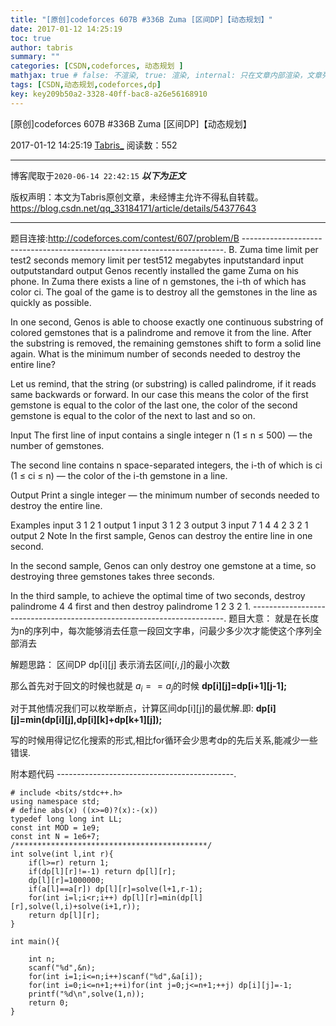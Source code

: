 ```yaml
---
title: "[原创]codeforces 607B #336B Zuma [区间DP]【动态规划】"
date: 2017-01-12 14:25:19
toc: true
author: tabris
summary: ""
categories: [CSDN,codeforces, 动态规划 ]
mathjax: true # false: 不渲染, true: 渲染, internal: 只在文章内部渲染，文章列表中不渲染
tags: [CSDN,动态规划,codeforces,dp]
key: key209b50a2-3328-40ff-bac8-a26e56168910
---
```


[原创]codeforces 607B #336B Zuma [区间DP]【动态规划】

2017-01-12 14:25:19  [Tabris_](https://me.csdn.net/qq_33184171) 阅读数：552

---

博客爬取于`2020-06-14 22:42:15`
***以下为正文***

版权声明：本文为Tabris原创文章，未经博主允许不得私自转载。
https://blog.csdn.net/qq_33184171/article/details/54377643

<!-- more -->

---

题目连接:http://codeforces.com/contest/607/problem/B
-------------------------------------------------------------------------.
B. Zuma
time limit per test2 seconds
memory limit per test512 megabytes
inputstandard input
outputstandard output
Genos recently installed the game Zuma on his phone. In Zuma there exists a line of n gemstones, the i-th of which has color ci. The goal of the game is to destroy all the gemstones in the line as quickly as possible.

In one second, Genos is able to choose exactly one continuous substring of colored gemstones that is a palindrome and remove it from the line. After the substring is removed, the remaining gemstones shift to form a solid line again. What is the minimum number of seconds needed to destroy the entire line?

Let us remind, that the string (or substring) is called palindrome, if it reads same backwards or forward. In our case this means the color of the first gemstone is equal to the color of the last one, the color of the second gemstone is equal to the color of the next to last and so on.

Input
The first line of input contains a single integer n (1 ≤ n ≤ 500) — the number of gemstones.

The second line contains n space-separated integers, the i-th of which is ci (1 ≤ ci ≤ n) — the color of the i-th gemstone in a line.

Output
Print a single integer — the minimum number of seconds needed to destroy the entire line.

Examples
input
3
1 2 1
output
1
input
3
1 2 3
output
3
input
7
1 4 4 2 3 2 1
output
2
Note
In the first sample, Genos can destroy the entire line in one second.

In the second sample, Genos can only destroy one gemstone at a time, so destroying three gemstones takes three seconds.

In the third sample, to achieve the optimal time of two seconds, destroy palindrome 4 4 first and then destroy palindrome 1 2 3 2 1.
-----------------------------------------------------------------------.
题目大意：
就是在长度为n的序列中，每次能够消去任意一段回文字串，问最少多少次才能使这个序列全部消去

解题思路：
区间DP
dp[i][j] 表示消去区间$[i,j]$的最小次数

那么首先对于回文的时候也就是
$a_i==a_j$的时候 **dp[i][j]=dp[i+1][j-1];**

对于其他情况我们可以枚举断点，计算区间dp[i][j]的最优解.即:
**dp[i][j]=min(dp[i][j],dp[i][k]+dp[k+1][j]);**

写的时候用得记忆化搜索的形式,相比for循环会少思考dp的先后关系,能减少一些错误.


附本题代码
--------------------------------------------.
```
# include <bits/stdc++.h>
using namespace std;
# define abs(x) ((x>=0)?(x):-(x))
typedef long long int LL;
const int MOD = 1e9;
const int N = 1e6+7;
/*******************************************/
int solve(int l,int r){
    if(l>=r) return 1;
    if(dp[l][r]!=-1) return dp[l][r];
    dp[l][r]=1000000;
    if(a[l]==a[r]) dp[l][r]=solve(l+1,r-1);
    for(int i=l;i<r;i++) dp[l][r]=min(dp[l][r],solve(l,i)+solve(i+1,r));
    return dp[l][r];
}

int main(){

    int n;
    scanf("%d",&n);
    for(int i=1;i<=n;i++)scanf("%d",&a[i]);
    for(int i=0;i<=n+1;++i)for(int j=0;j<=n+1;++j) dp[i][j]=-1;
    printf("%d\n",solve(1,n));
    return 0;
}
```
